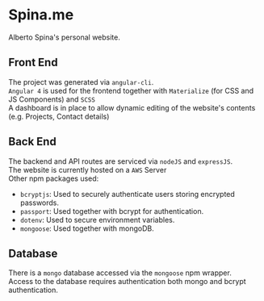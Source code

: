 # Spina.me

Alberto Spina's personal website.

## Front End

The project was generated via `angular-cli`. <br>
`Angular 4` is used for the frontend together with `Materialize` (for CSS and JS Components) and `SCSS` <br>
A dashboard is in place to allow dynamic editing of the website's contents (e.g. Projects, Contact details)

## Back End

The backend and API routes are serviced via `nodeJS` and `expressJS`. <br>
The website is currently hosted on a `AWS` Server <br>
Other npm packages used:
- `bcryptjs`: Used to securely authenticate users storing encrypted passwords.
- `passport`: Used together with bcrypt for authentication.
- `dotenv`: Used to secure environment variables.
- `mongoose`: Used together with mongoDB.

## Database

There is a `mongo` database accessed via the `mongoose` npm wrapper. <br>
Access to the database requires authentication both mongo and bcrypt authentication.


